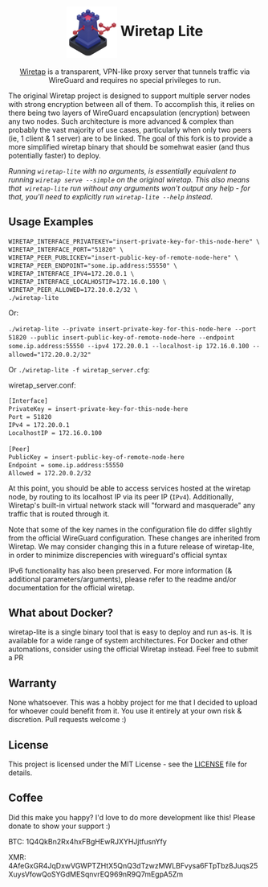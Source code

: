 <div align="center">

# <img align="center" src="https://github.com/sandialabs/wiretap/raw/main/media/wiretap_logo.png" width="20%"> Wiretap Lite

[Wiretap](https://github.com/sandialabs/wiretap) is a transparent, VPN-like proxy server that tunnels traffic via WireGuard and requires no special privileges to run.
</div>

The original Wiretap project is designed to support multiple server nodes with strong encryption between all of them. To accomplish this, it relies on there being two layers of WireGuard encapsulation (encryption) between any two nodes.
Such architecture is more advanced & complex than probably the vast majority of use cases, particularly when only two peers (ie, 1 client & 1 server) are to be linked.
The goal of this fork is to provide a more simplified wiretap binary that should be somehwat easier (and thus potentially faster) to deploy.

_Running `wiretap-lite` with no arguments, is essentially equivalent to running `wiretap serve --simple` on the original wiretap. This also means that` wiretap-lite` run without any arguments won't output any help - for that, you'll need to explicitly run `wiretap-lite --help` instead._

## Usage Examples

```
WIRETAP_INTERFACE_PRIVATEKEY="insert-private-key-for-this-node-here" \
WIRETAP_INTERFACE_PORT="51820" \
WIRETAP_PEER_PUBLICKEY="insert-public-key-of-remote-node-here" \
WIRETAP_PEER_ENDPOINT="some.ip.address:55550" \
WIRETAP_INTERFACE_IPV4=172.20.0.1 \
WIRETAP_INTERFACE_LOCALHOSTIP=172.16.0.100 \
WIRETAP_PEER_ALLOWED=172.20.0.2/32 \
./wiretap-lite
```

Or:

`./wiretap-lite --private insert-private-key-for-this-node-here --port 51820 --public insert-public-key-of-remote-node-here --endpoint some.ip.address:55550 --ipv4 172.20.0.1 --localhost-ip 172.16.0.100 --allowed="172.20.0.2/32"`

Or `./wiretap-lite -f wiretap_server.cfg`:

wiretap_server.conf:
```
[Interface]
PrivateKey = insert-private-key-for-this-node-here
Port = 51820
IPv4 = 172.20.0.1
LocalhostIP = 172.16.0.100

[Peer]
PublicKey = insert-public-key-of-remote-node-here
Endpoint = some.ip.address:55550
Allowed = 172.20.0.2/32
```

At this point, you should be able to access services hosted at the wiretap node, by routing to its localhost IP via its peer IP (`IPv4`). Additionally, Wiretap's built-in virtual network stack will "forward and masquerade" any traffic that is routed through it.

Note that some of the key names in the configuration file do differ slightly from the official WireGuard configuration. These changes are inherited from Wiretap. We may consider changing this in a future release of wiretap-lite, in order to minimize discrepencies with wireguard's official syntax

IPv6 functionality has also been preserved. For more information (& additional parameters/arguments), please refer to the readme and/or documentation for the official wiretap.

## What about Docker?

wiretap-lite is a single binary tool that is easy to deploy and run as-is. It is available for a wide range of system architectures. For Docker and other automations, consider using the official Wiretap instead. Feel free to submit a PR

## Warranty

None whatsoever. This was a hobby project for me that I decided to upload for whoever could benefit from it. You use it entirely at your own risk & discretion. Pull requests welcome :)

## License

This project is licensed under the MIT License - see the [LICENSE](LICENSE) file for details.


## Coffee

Did this make you happy? I'd love to do more development like this! Please donate to show your support :)

BTC: 1Q4QkBn2Rx4hxFBgHEwRJXYHJjtfusnYfy

XMR: 4AfeGxGR4JqDxwVGWPTZHtX5QnQ3dTzwzMWLBFvysa6FTpTbz8Juqs25XuysVfowQoSYGdMESqnvrEQ969nR9Q7mEgpA5Zm
